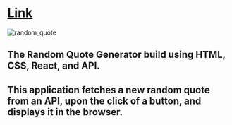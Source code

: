 # [Link](https://random-react-quote-generator.netlify.app/)
![random_quote](https://user-images.githubusercontent.com/60568083/163452775-bf28a39f-9f13-4939-a51f-421fd55f1be9.gif)
## The Random Quote Generator build using HTML, CSS, React, and API.
## This application fetches a new random quote from an API, upon the click of a button, and displays it in the browser.

